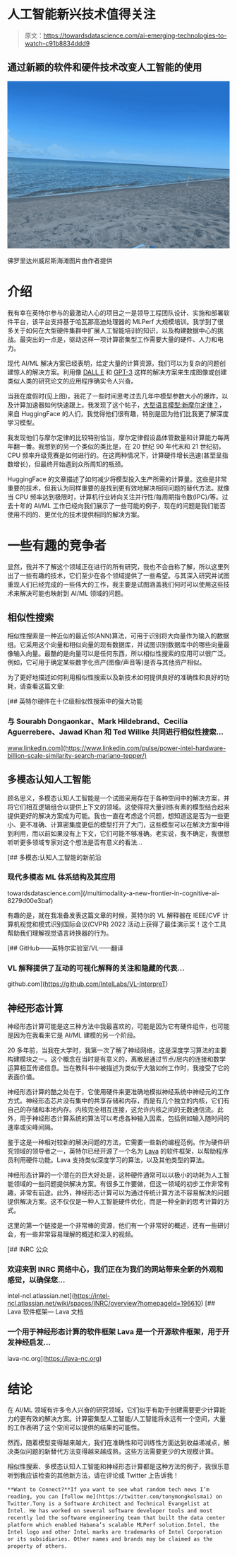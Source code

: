 # 人工智能新兴技术值得关注

> 原文：<https://towardsdatascience.com/ai-emerging-technologies-to-watch-c91b8834ddd9>

## 通过新颖的软件和硬件技术改变人工智能的使用

![](img/efd980ae09f2a618b377886290b4444d.png)

佛罗里达州威尼斯海滩图片由作者提供

# 介绍

我有幸在英特尔参与的最激动人心的项目之一是领导工程团队设计、实施和部署软件平台，该平台支持基于哈瓦那高迪处理器的 MLPerf 大规模培训。我学到了很多关于如何在大型硬件集群中扩展人工智能培训的知识，以及构建数据中心的挑战。最突出的一点是，驱动这样一项计算密集型工作需要大量的硬件、人力和电力。

现代 AI/ML 解决方案已经表明，给定大量的计算资源，我们可以为复杂的问题创建惊人的解决方案。利用像 [DALL E](https://openai.com/dall-e-2/) 和 [GPT-3](https://openai.com/blog/gpt-3-apps/) 这样的解决方案来生成图像或创建类似人类的研究论文的应用程序确实令人兴奋。

当我在度假时(见上图)，我花了一些时间思考过去几年中模型参数大小的爆炸，以及计算加速器如何快速跟上。我发现了这个帖子，[大型语言模型:新摩尔定律？](https://huggingface.co/blog/large-language-models)，来自 HuggingFace 的人们，我觉得他们很有趣，特别是因为他们比我更了解深度学习模型。

我发现他们与摩尔定律的比较特别恰当，摩尔定律假设晶体管数量和计算能力每两年翻一番。我想到的另一个类似的类比是，在 20 世纪 90 年代末和 21 世纪初，CPU 频率升级竞赛是如何进行的。在这两种情况下，计算硬件增长迅速(甚至呈指数增长)，但最终开始遇到众所周知的瓶颈。

HuggingFace 的文章描述了如何减少将模型投入生产所需的计算量。这些是非常重要的技术，但我认为同样重要的是找到更有效地解决相同问题的替代方法。就像当 CPU 频率达到极限时，计算机行业转向关注并行性/每周期指令数(IPC)/等。过去十年的 AI/ML 工作已经向我们展示了一些可能的例子，现在的问题是我们能否使用不同的、更优化的技术提供相同的解决方案。

# 一些有趣的竞争者

显然，我并不了解这个领域正在进行的所有研究，我也不会自称了解，所以这里列出了一些有趣的技术，它们至少在各个领域提供了一些希望。与其深入研究并试图重现人们已经完成的一些伟大的工作，我主要是试图涵盖我们何时可以使用这些技术来解决可能也映射到 AI/ML 领域的问题。

## 相似性搜索

相似性搜索是一种近似的最近邻(ANN)算法，可用于识别将大向量作为输入的数据组。它采用这个向量和相似向量的现有数据库，并试图识别数据库中的哪些向量最像输入向量。最酷的是向量可以是任何东西，所以相似性搜索的应用可以很广泛。例如，它可用于确定某些数字化资产(图像/声音等)是否与其他资产相似。

为了更好地描述如何利用相似性搜索以及新技术如何提供良好的准确性和良好的功耗，请查看这篇文章:

[](https://www.linkedin.com/pulse/power-intel-hardware-billion-scale-similarity-search-mariano-tepper/) [## 英特尔硬件在十亿级相似性搜索中的强大功能

### 与 Sourabh Dongaonkar、Mark Hildebrand、Cecilia Aguerrebere、Jawad Khan 和 Ted Willke 共同进行相似性搜索…

www.linkedin.com](https://www.linkedin.com/pulse/power-intel-hardware-billion-scale-similarity-search-mariano-tepper/) 

## 多模态认知人工智能

顾名思义，多模态认知人工智能是一个试图采用存在于各种空间中的解决方案，并将它们相互逻辑组合以提供上下文的领域。这使得将大量训练有素的模型结合起来提供更好的解决方案成为可能。我也一直在考虑这个问题，想知道这是否为一些更小、更不准确、计算密集度更低的模型打开了大门，这些模型可以在解决方案中得到利用，而以前如果没有上下文，它们可能不够准确。老实说，我不确定，我很想听听更多领域专家对这个想法是否有意义的看法…

[](/multimodality-a-new-frontier-in-cognitive-ai-8279d00e3baf) [## 多模态:认知人工智能的新前沿

### 现代多模态 ML 体系结构及其应用

towardsdatascience.com](/multimodality-a-new-frontier-in-cognitive-ai-8279d00e3baf) 

有趣的是，就在我准备发表这篇文章的时候，英特尔的 VL 解释器在 IEEE/CVF 计算机视觉和模式识别国际会议(CVPR) 2022 活动上获得了最佳演示奖！这个工具帮助我们理解视觉语言转换器的行为。

[](https://github.com/IntelLabs/VL-InterpreT) [## GitHub——英特尔实验室/VL——翻译

### VL 解释提供了互动的可视化解释的关注和隐藏的代表…

github.com](https://github.com/IntelLabs/VL-InterpreT) 

## 神经形态计算

神经形态计算可能是这三种方法中我最喜欢的，可能是因为它有硬件组件，也可能是因为在我看来它是 AI/ML 建模的另一个阶段。

20 多年前，当我在大学时，我第一次了解了神经网络，这是深度学习算法的主要构建模块之一。这个概念在当时是有意义的，离散层通过节点/层内的连接和数学运算相互传递信息。当在教科书中被描述为类似于大脑如何工作时，我接受了它的表面价值。

神经形态计算的酷之处在于，它使用硬件来更准确地模拟神经系统中神经元的工作方式。神经形态芯片没有集中的共享存储和内存，而是有几个独立的内核，它们有自己的存储和本地内存。内核完全相互连接，这允许内核之间的无数通信流。此外，用于神经形态计算系统的算法可以考虑各种输入因素，包括例如输入随时间的速率或尖峰间隔。

鉴于这是一种相对较新的解决问题的方法，它需要一些新的编程范例。作为硬件研究领域的领导者之一，英特尔已经开源了一个名为 [Lava](https://github.com/lava-nc) 的软件框架，以帮助程序员利用硬件功能。Lava 支持类似深度学习的算法，以及其他类型的算法。

神经形态计算的一个潜在的巨大好处是，这种硬件通常可以以极小的功耗为人工智能领域的一些问题提供解决方案。有很多工作要做，但这一领域的初步工作非常有趣，非常有前途。此外，神经形态计算可以为通过传统计算方法不容易解决的问题提供解决方案。这不仅仅是一种人工智能硬件优化，而是一种全新的思考计算的方式。

这里的第一个链接是一个非常棒的资源，他们有一个非常好的概述，还有一些研讨会，有一些非常容易理解的概述和深入的视频。

[](https://intel-ncl.atlassian.net/wiki/spaces/INRC/overview?homepageId=196610) [## INRC 公众

### 欢迎来到 INRC 网络中心，我们正在为我们的网站带来全新的外观和感觉，以确保您…

intel-ncl.atlassian.net](https://intel-ncl.atlassian.net/wiki/spaces/INRC/overview?homepageId=196610)  [## Lava 软件框架— Lava 文档

### 一个用于神经形态计算的软件框架 Lava 是一个开源软件框架，用于开发神经启发…

lava-nc.org](https://lava-nc.org) 

# 结论

在 AI/ML 领域有许多令人兴奋的研究领域，它们似乎有助于创建需要更少计算能力的更有效的解决方案。计算密集型人工智能/人工智能将永远有一个空间，大量的工作表明了这个空间可以提供的结果的可能性。

然而，随着模型变得越来越大，我们在准确性和可训练性方面达到收益递减点，解决类似问题的新替代方法变得越来越成熟，这些方法需要更少的大规模计算。

相似性搜索、多模态认知人工智能和神经形态计算都是这种方法的例子，我很乐意听到我应该检查的其他新方法，请在评论或 Twitter 上告诉我！

```
**Want to Connect?**If you want to see what random tech news I’m reading, you can [follow me](https://twitter.com/tonymongkolsmai) on Twitter.Tony is a Software Architect and Technical Evangelist at Intel. He has worked on several software developer tools and most recently led the software engineering team that built the data center platform which enabled Habana’s scalable MLPerf solution.Intel, the Intel logo and other Intel marks are trademarks of Intel Corporation or its subsidiaries. Other names and brands may be claimed as the property of others.
```